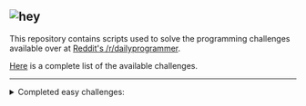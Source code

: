 ![hey](https://d.thumbs.redditmedia.com/mASxBAsOsW90oWe-.png)
---

This repository contains scripts used to solve the programming challenges available over at [Reddit's /r/dailyprogrammer](https://www.reddit.com/r/dailyprogrammer).

[Here](https://www.reddit.com/r/dailyprogrammer/wiki/challenges) is a complete list of the available challenges.

---

<details>
    <summary>Completed easy challenges:</summary>

| Number | Name/Description                                    | Language   |
|--------|-----------------------------------------------------|------------|
| 300    | Let's make some noise                               | C          |
| 295    | Letter by letter                                    | R          |
| 294    | Rack management 1                                   | Javascript |
| 293    | Defusing the bomb                                   | Javascript |
| 291    | Goldilocks' Bear Necessities                        | Javascript |
| 290    | Kaprekar Numbers                                    | Javascript |
| 287    | Kaprekar's Routine                                  | C          |
| 286    | Reverse Factorial                                   | Python     |
| 275    | Splurthian Chemistry 101                            | C          |
| 271    | Critical Hit                                        | C          |
| 263    | Calculating Shannon Entropy of a String             | C          |
| 255    | Playing with light switches                         | Javascript, R |
| 254    | Atbash Cipher                                       | Javascript |
| 252    | Sailors and monkeys and coconuts, oh my!            | Javascript |
| 239    | A Game of Threes                                    | C, Rust    |
| 228    | Letters in Alphabetical Order                       | C          |
| 208    | Culling Numbers                                     | Javascript |
| 197    | ISBN Validator                                      | Javascript |
| 175    | Bogo!                                               | C          |
| 156    | Simple Decoder                                      | C          |
| 149    | Disemvoweler                                        | C          |
| 122    | Sum Them Digits                                     | Javascript |
| 115    | Guess-that-number game!                             | C          |
| 79     | Counting in steps                                   | C          |
| 58     | Integer to String in any base (2-36)                | Rust       |
| 54     | Matrix cipher                                       | C          |
| 53     | Merge two sorted lists into one sorted list         | C          |
| 52     | Order words by the avg of the values of its letters | R          |
| 49     | Monty Hall simulation                               | Javascript |
| 48     | All even integers precede odd integers in array     | C          |
| 47     | Caesar cipher II                                    | Javascript |
| 46     | Population count of a bitstring                     | Javascript |
| 45     | Drawing a checkered board                           | Javascript |
| 44     | Determining the biggest sentence in a text          | Javascript |
| 42     | Ninety-nine bottles of beer song                    | Javascript |
| 41     | ASCII decoration banner                             | Javascript |
| 40     | Printing 1000 numbers without using loops           | Javascript |
| 39     | FizzBuzz                                            | Javascript, R, C, Rust, Python |
| 36     | 1000 Lockers problem                                | Javascript |
| 35     | Right triangle counting                             | Javascript |
| 34     | Sum of the squares of the two larger numbers        | Javascript |
| 33     | Question/answer study tool                          | Javascript |
| 31     | Base-26 multiplication function                     | Javascript |
| 30     | Target sum using elements of a list                 | Javascript |
| 29     | Is the string a palindrome?                         | Javascript |
| 27     | Century of a year                                   | Javascript |
| 26     | Removal of consecutive duplicates                   | Javascript |
| 25     | Winner of a vote                                    | Javascript |
| 24     | -                                                   | -          |
| 23     | Splitting a list                                    | Javascript |
| 22     | List appending                                      | Javascript |
| 21     | Next higher number that uses the same set of digits | Javascript |
| 20     | All primes bellow 2000                              | Javascript |
| 18     | 1-800-VERIZON                                       | Javascript |
| 17     | Triangle of stars                                   | Javascript |
| 16     | Letter removal from a string                        | Javascript |
| 14     | Blocks of elements in a list reversed               | Javascript |
| 13     | Number of the day of year lookup                    | Javascript |
| 12     | (all possible) Permutations of a string             | Javascript |
| 11     | Day of the week lookup                              | Javascript |
| 10     | Phone number validation                             | Javascript |
| 9      | Numerical ordering of digits                        | Javascript |
| 8      | "99 bottles of beer on the wall"                    | Javascript |
| 7      | Morse code                                          | Javascript |
| 6      | Pi to 30 decimal places                             | Javascript |
| 5      | Password protected program                          | Javascript |
| 4      | Random password generator                           | Javascript |
| 3      | Caesar cipher                                       | Javascript |
| 2      | F=m*a Calculator                                    | Javascript |
| 1      | Introduce yourself                                  | Javascript, Rust |

</details>

